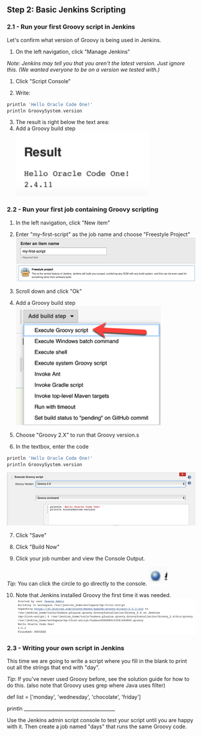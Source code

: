 ## Step 2: Basic Jenkins Scripting

### 2.1 - Run your first Groovy script in Jenkins

Let&#39;s confirm what version of Groovy is being used in Jenkins.

1. On the left navigation, click &quot;Manage Jenkins&quot;

_Note: Jenkins may tell you that you aren&#39;t the latest version. Just ignore this. (We wanted everyone to be on a version we tested with.)_

1. Click &quot;Script Console&quot;

1. Write:
```groovy
println 'Hello Oracle Code One!'
println GroovySystem.version
```
3. The result is right below the text area:
1. Add a Groovy build step
 ![text area](../images/step-2.1-result.png)


### 2.2 - Run your first job containing Groovy scripting

1. In the left navigation, click &quot;New item&quot;

1. Enter &quot;my-first-script&quot; as the job name and choose &quot;Freestyle Project&quot;
 ![first job](../images/step-2.2-first-job.png)

1. Scroll down and click &quot;Ok&quot;

1. Add a Groovy build step
 ![build step](../images/step-2.2-groovy-step.png)

1. Choose &quot;Groovy 2.X&quot; to run that Groovy version.s

1. In the textbox, enter the code
```groovy
println 'Hello Oracle Code One!'
println GroovySystem.version
```
 ![groovy config](../images/step-2.2-groovy-config.png)

7. Click &quot;Save&quot;

1. Click &quot;Build Now&quot;

1. Click your job number and view the Console Output.

_Tip:_ You can click the circle to go directly to the console.
 ![circle](../images/step-2.2-circle.png)

10. Note that Jenkins installed Groovy the first time it was needed.
![job output](../images/step-2.2-output.png)

### 2.3 - Writing your own script in Jenkins

This time we are going to write a script where you fill in the blank to print out all the strings that end with &quot;day&quot;.

_Tip_: If you&#39;ve never used Groovy before, see the solution guide for how to do this. (also note that Groovy uses grep where Java uses filter)

def list = [&#39;monday&#39;, &#39;wednesday&#39;, &#39;chocolate&#39;, &#39;friday&#39;]

println \_\_\_\_\_\_\_\_\_\_\_\_\_\_\_\_\_\_\_\_\_\_\_\_\_\_\_\_\_\_\_\_\_\_\_\_\_\_

Use the Jenkins admin script console to test your script until you are happy with it. Then create a job named &quot;days&quot; that runs the same Groovy code.